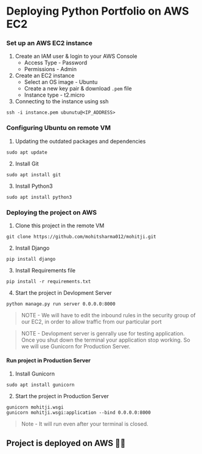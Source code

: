 # Deploying Python Portfolio on AWS EC2

### Set up an AWS EC2 instance

1. Create an IAM user & login to your AWS Console
    - Access Type - Password
    - Permissions - Admin
2. Create an EC2 instance
    - Select an OS image - Ubuntu
    - Create a new key pair & download `.pem` file
    - Instance type - t2.micro
3. Connecting to the instance using ssh
```
ssh -i instance.pem ubunutu@<IP_ADDRESS>
```
### Configuring Ubuntu on remote VM

1. Updating the outdated packages and dependencies
```
sudo apt update
```
2. Install Git
```
sudo apt install git
```
3. Install Python3
```
sudo apt install python3
```
### Deploying the project on AWS
1. Clone this project in the remote VM
```
git clone https://github.com/mohitsharma012/mohitji.git
```
2. Install Django 
```
pip install django 
```
3. Install Requirements file
```
pip install -r requirements.txt 
```

4. Start the project in Devlopment Server
```
python manage.py run server 0.0.0.0:8000
```
> NOTE - We will have to edit the inbound rules in the security group of our EC2, in order to allow traffic from our particular port

> NOTE - Devlopment server is genrally use for testing application. Once you shut down the terminal your application stop working.
> So we will use Gunicorn for Production Server. 

#### Run project in Production Server
1. Install Gunicorn
```
sudo apt install gunicorn
```
2.  Start the project in Production Server
```
gunicorn mohitji.wsgi
gunicorn mohitji.wsgi:application --bind 0.0.0.0:8000
```
> Note - It will run even after your terminal is closed.


## Project is deployed on AWS 🎉😊
